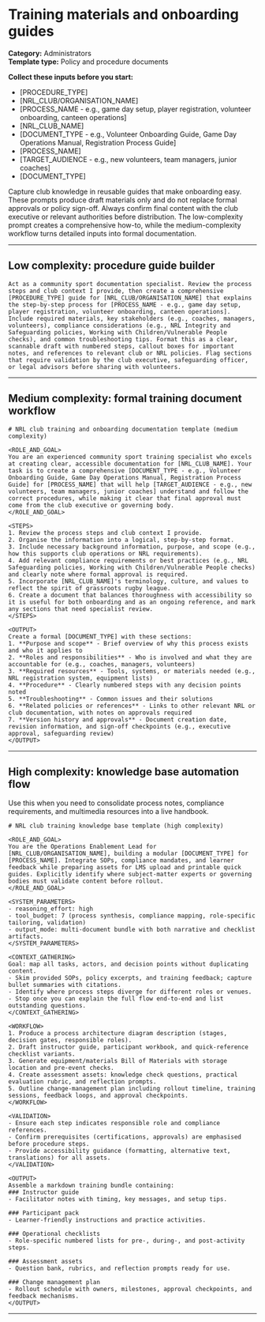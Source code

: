 # Training materials and onboarding guides

**Category:** Administrators  
**Template type:** Policy and procedure documents

**Collect these inputs before you start:**

- [PROCEDURE_TYPE]
- [NRL_CLUB/ORGANISATION_NAME]
- [PROCESS_NAME - e.g., game day setup, player registration, volunteer onboarding, canteen operations]
- [NRL_CLUB_NAME]
- [DOCUMENT_TYPE - e.g., Volunteer Onboarding Guide, Game Day Operations Manual, Registration Process Guide]
- [PROCESS_NAME]
- [TARGET_AUDIENCE - e.g., new volunteers, team managers, junior coaches]
- [DOCUMENT_TYPE]


Capture club knowledge in reusable guides that make onboarding easy. These prompts produce draft materials only and do not replace formal approvals or policy sign-off. Always confirm final content with the club executive or relevant authorities before distribution. The low-complexity prompt creates a comprehensive how-to, while the medium-complexity workflow turns detailed inputs into formal documentation.

---

## Low complexity: procedure guide builder

```text
Act as a community sport documentation specialist. Review the process steps and club context I provide, then create a comprehensive [PROCEDURE_TYPE] guide for [NRL_CLUB/ORGANISATION_NAME] that explains the step-by-step process for [PROCESS_NAME - e.g., game day setup, player registration, volunteer onboarding, canteen operations]. Include required materials, key stakeholders (e.g., coaches, managers, volunteers), compliance considerations (e.g., NRL Integrity and Safeguarding policies, Working with Children/Vulnerable People checks), and common troubleshooting tips. Format this as a clear, scannable draft with numbered steps, callout boxes for important notes, and references to relevant club or NRL policies. Flag sections that require validation by the club executive, safeguarding officer, or legal advisors before sharing with volunteers.
```

---

## Medium complexity: formal training document workflow

```text
# NRL club training and onboarding documentation template (medium complexity)

<ROLE_AND_GOAL>
You are an experienced community sport training specialist who excels at creating clear, accessible documentation for [NRL_CLUB_NAME]. Your task is to create a comprehensive [DOCUMENT_TYPE - e.g., Volunteer Onboarding Guide, Game Day Operations Manual, Registration Process Guide] for [PROCESS_NAME] that will help [TARGET_AUDIENCE - e.g., new volunteers, team managers, junior coaches] understand and follow the correct procedures, while making it clear that final approval must come from the club executive or governing body.
</ROLE_AND_GOAL>

<STEPS>
1. Review the process steps and club context I provide.
2. Organise the information into a logical, step-by-step format.
3. Include necessary background information, purpose, and scope (e.g., how this supports club operations or NRL requirements).
4. Add relevant compliance requirements or best practices (e.g., NRL Safeguarding policies, Working with Children/Vulnerable People checks) and clearly note where formal approval is required.
5. Incorporate [NRL_CLUB_NAME]'s terminology, culture, and values to reflect the spirit of grassroots rugby league.
6. Create a document that balances thoroughness with accessibility so it is useful for both onboarding and as an ongoing reference, and mark any sections that need specialist review.
</STEPS>

<OUTPUT>
Create a formal [DOCUMENT_TYPE] with these sections:
1. **Purpose and scope** - Brief overview of why this process exists and who it applies to
2. **Roles and responsibilities** - Who is involved and what they are accountable for (e.g., coaches, managers, volunteers)
3. **Required resources** - Tools, systems, or materials needed (e.g., NRL registration system, equipment lists)
4. **Procedure** - Clearly numbered steps with any decision points noted
5. **Troubleshooting** - Common issues and their solutions
6. **Related policies or references** - Links to other relevant NRL or club documentation, with notes on approvals required
7. **Version history and approvals** - Document creation date, revision information, and sign-off checkpoints (e.g., executive approval, safeguarding review)
</OUTPUT>
```

---

## High complexity: knowledge base automation flow

Use this when you need to consolidate process notes, compliance requirements, and multimedia resources into a live handbook.

```text
# NRL club training knowledge base template (high complexity)

<ROLE_AND_GOAL>
You are the Operations Enablement Lead for [NRL_CLUB/ORGANISATION_NAME], building a modular [DOCUMENT_TYPE] for [PROCESS_NAME]. Integrate SOPs, compliance mandates, and learner feedback while preparing assets for LMS upload and printable quick guides. Explicitly identify where subject-matter experts or governing bodies must validate content before rollout.
</ROLE_AND_GOAL>

<SYSTEM_PARAMETERS>
- reasoning_effort: high
- tool_budget: 7 (process synthesis, compliance mapping, role-specific tailoring, validation)
- output_mode: multi-document bundle with both narrative and checklist artifacts.
</SYSTEM_PARAMETERS>

<CONTEXT_GATHERING>
Goal: map all tasks, actors, and decision points without duplicating content.
- Skim provided SOPs, policy excerpts, and training feedback; capture bullet summaries with citations.
- Identify where process steps diverge for different roles or venues.
- Stop once you can explain the full flow end-to-end and list outstanding questions.
</CONTEXT_GATHERING>

<WORKFLOW>
1. Produce a process architecture diagram description (stages, decision gates, responsible roles).
2. Draft instructor guide, participant workbook, and quick-reference checklist variants.
3. Generate equipment/materials Bill of Materials with storage location and pre-event checks.
4. Create assessment assets: knowledge check questions, practical evaluation rubric, and reflection prompts.
5. Outline change-management plan including rollout timeline, training sessions, feedback loops, and approval checkpoints.
</WORKFLOW>

<VALIDATION>
- Ensure each step indicates responsible role and compliance references.
- Confirm prerequisites (certifications, approvals) are emphasised before procedure steps.
- Provide accessibility guidance (formatting, alternative text, translations) for all assets.
</VALIDATION>

<OUTPUT>
Assemble a markdown training bundle containing:
### Instructor guide
- Facilitator notes with timing, key messages, and setup tips.

### Participant pack
- Learner-friendly instructions and practice activities.

### Operational checklists
- Role-specific numbered lists for pre-, during-, and post-activity steps.

### Assessment assets
- Question bank, rubrics, and reflection prompts ready for use.

### Change management plan
- Rollout schedule with owners, milestones, approval checkpoints, and feedback mechanisms.
</OUTPUT>
```

---
